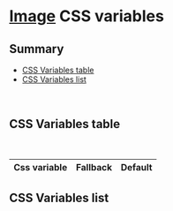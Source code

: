 # [Image](index.md) CSS variables

## Summary

- [CSS Variables table](#css-variables-table)
- [CSS Variables list](#css-variables-list)

<br>

## CSS Variables table

<br>

| <div style='text-align:center;margin:auto;'>Css variable</div> | <div style='text-align:center;margin:auto;'>Fallback</div> | <div style='text-align:center;margin:auto;'>Default</div> |
| -------------------------------------------------------------- | ---------------------------------------------------------- | --------------------------------------------------------- |

## CSS Variables list

<br>

